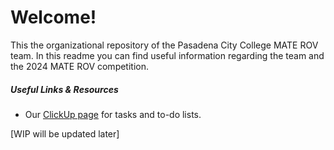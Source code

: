 # Welcome!
This the organizational repository of the Pasadena City College MATE ROV team. In this readme you can find useful information regarding the team and the 2024 MATE ROV competition.  


##### Useful Links & Resources
- Our [ClickUp page](https://app.clickup.com/9017073865/home) for tasks and to-do lists.

[WIP will be updated later]
